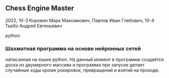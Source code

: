 ## Chess Engine Master

2022, 10-3 Коровин Марк Максимович, Павлов Иван Глебович, 10-4 Тьебо Андрей Евгеньевич

python

### Шахматная программа на основе нейронных сетей

написанная на языке python. На данный момент в программе создаётся доска из двумерного массива и программа при запуске делает случайные ходы кроме рокировок, превращений и взятий на проходе.

